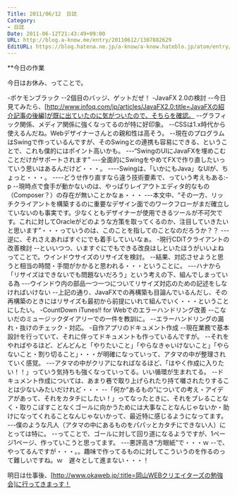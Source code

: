```yaml
---
Title: 2011/06/12　日誌
Category:
- 日誌
Date: 2011-06-12T21:43:49+09:00
URL: http://blog.a-know.me/entry/20110612/1307882629
EditURL: https://blog.hatena.ne.jp/a-know/a-know.hateblo.jp/atom/entry/12921228815727979624
---
```



**今日の作業

今日はお休み、ってことで。

-ポケモンブラック
--2個目のバッジ、ゲットだぜ！
-JavaFX 2.0の検討
--今日見てみたら、[http://www.infoq.com/jp/articles/JavaFX2.0:title=JavaFXの紹介記事の後編]が既に出ていたのに気がついたので、そちらを確認。
--グラフィック関係、メディア関係に強くなってるのが特に好印象。
--CSSは1.x時代から使えるんだね。Webデザイナーさんとの親和性は高そう。
--現在のプログラムはSwingで作っているんですが、そのSwingとの連携も容易にできる、ということで、これも僕的にはポイント高いかも。
---“SwingのUIにJavaFXを埋めこむことだけがサポートされます”
---全面的にSwingをやめてFXで作り直したいっていう思いはあるんだけど・・・。
----Swingは、「いかにもJava」なUIが、ちょっと・・・。
----どうせ作り直すなら違う技術要素で、っていう考えもある:-p
--現時点で食手が動かないのは、やっぱりレイアウトエディタ的なもの（Composer？）の存在が無いことかなぁ・・・
---本文中、“その一方、リッチクライアントを構築するのに重要なデザイン面でのワークフローがまだ確立していないのも事実です。少なくともデザイナーが使用できるツールが不可欠です。これに対してOracleがどのような方策を取ってくるのか、注目していきたいと思います”・・・っていうのは、このことを指してのことなのだろうか？？
---逆に、それさえあればすぐにでも着手していいなぁ。
-現行CDiTクライアントの改善検討
--といいつつ、いますぐにでもできる改良はしといたほうがいいよねってことで。ウインドウサイズのリサイズを検討。
--結果、対応させようと思うと相当の時間・手間がかかると思われる・・・ということに。
---ハナから「リサイズはできないでも問題ないだろう」という考えの下、組んでしまっている為
---ウインドウ内の部品一つ一つについてリサイズ対応のための記述をしなければいけない
--上記の通り、JavaFXでの再構築も目論んでいるんだし、その再構築のときにはリサイズも最初から前提にいれて組んでいく・・・ということにしたい。
-CountDown iTunes!! for Webでのエラーハンドリング改善
--こないだのミュージックダイアリーでの一件を教訓に。
--エラーハンドリングの漏れ・抜けのチェック・対応。
-自作アプリのドキュメント作成
--現在業務で基本設計を行っていて、それに伴ってドキュメントも作っているんですが。
--それをやればやるほど、どんどんと「やりたいこと」「やらなきゃいけないこと」「やらないこと・割り切ること」・・・が明確になっていって、アタマの中が整理されていく感覚。
---アタマの中がクリアになればなるほど、「はやく作成に入りたい！！」っていう気持ちも強くなっていってる。いい循環が生まれてる。
--ドキュメント作成については、あまり巷で取り上げられたり持て囃されたりすることは少ないみたいだけれど・・・
--「何か“あるもの”についての考え・アイデアがあって、それをカタチにしたい！」ってなったときに、それをブレることなく・取りこぼすことなくゴールに向かうためには大事なことなんじゃないか・助けになってくれることなんじゃないかって、最近特に感じるようになってます。
---僕のような凡人（アタマの中にあるものをパパッとカタチにできない人）にとっては特に。
--ってことで、ゴールに対して回り道になるようですが、1ページ1ページ、作っていこうと思ってます。
---悪評高き“方眼紙”で・・・ｗ
--で、やってるんですが・・・。。趣味で作ってるものに対してこういうのを作るのって難しいですね。ｗ　遅々として進まない・・・！



明日は仕事後、[http://www.okaweb.jp/:title=岡山WEBクリエイターズの勉強会]に行ってきまっす！
